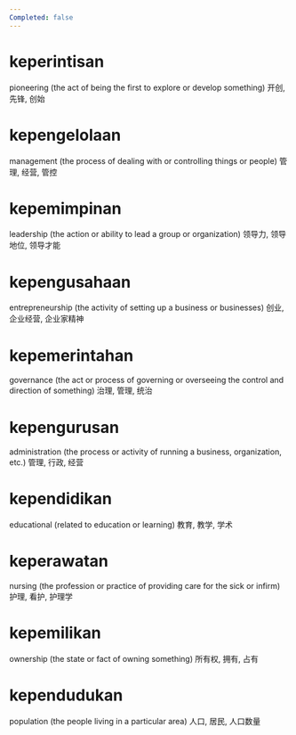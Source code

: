 ```yaml
---
Completed: false
---
```


# keperintisan

pioneering (the act of being the first to explore or develop something)
开创, 先锋, 创始

# kepengelolaan

management (the process of dealing with or controlling things or people)
管理, 经营, 管控

# kepemimpinan

leadership (the action or ability to lead a group or organization)
领导力, 领导地位, 领导才能

# kepengusahaan

entrepreneurship (the activity of setting up a business or businesses)
创业, 企业经营, 企业家精神

# kepemerintahan

governance (the act or process of governing or overseeing the control and direction of something)
治理, 管理, 统治

# kepengurusan

administration (the process or activity of running a business, organization, etc.)
管理, 行政, 经营

# kependidikan

educational (related to education or learning)
教育, 教学, 学术

# keperawatan

nursing (the profession or practice of providing care for the sick or infirm)
护理, 看护, 护理学

# kepemilikan

ownership (the state or fact of owning something)
所有权, 拥有, 占有

# kependudukan

population (the people living in a particular area)
人口, 居民, 人口数量
